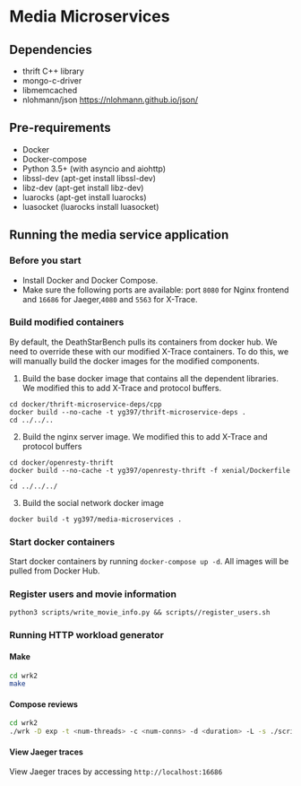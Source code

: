 # Media Microservices

## Dependencies
- thrift C++ library
- mongo-c-driver
- libmemcached
- nlohmann/json https://nlohmann.github.io/json/

## Pre-requirements
- Docker
- Docker-compose
- Python 3.5+ (with asyncio and aiohttp)
- libssl-dev (apt-get install libssl-dev)
- libz-dev (apt-get install libz-dev)
- luarocks (apt-get install luarocks)
- luasocket (luarocks install luasocket)

## Running the media service application
### Before you start
- Install Docker and Docker Compose.
- Make sure the following ports are available: port `8080` for Nginx frontend and 
  `16686` for Jaeger,`4080` and `5563` for X-Trace.

### Build modified containers

By default, the DeathStarBench pulls its containers from docker hub.  We need to override these with our modified X-Trace containers.  To do this, we will manually build the docker images for the modified components.

1. Build the base docker image that contains all the dependent libraries.  We modified this to add X-Trace and protocol buffers.
```
cd docker/thrift-microservice-deps/cpp
docker build --no-cache -t yg397/thrift-microservice-deps .
cd ../../..
```

2. Build the nginx server image. We modified this to add X-Trace and protocol buffers
```
cd docker/openresty-thrift
docker build --no-cache -t yg397/openresty-thrift -f xenial/Dockerfile .
cd ../../../
```

3. Build the social network docker image
```
docker build -t yg397/media-microservices .
```

### Start docker containers
Start docker containers by running `docker-compose up -d`. All images will be 
pulled from Docker Hub.

### Register users and movie information
```
python3 scripts/write_movie_info.py && scripts//register_users.sh
```

### Running HTTP workload generator
#### Make
```bash
cd wrk2
make
```

#### Compose reviews
```bash
cd wrk2
./wrk -D exp -t <num-threads> -c <num-conns> -d <duration> -L -s ./scripts/media-microservices/compose-review.lua http://localhost:8080/wrk2-api/review/compose -R <reqs-per-sec>
```

#### View Jaeger traces
View Jaeger traces by accessing `http://localhost:16686`
